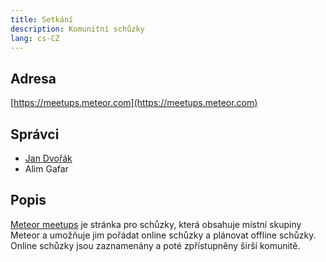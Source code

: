 ```yaml
---
title: Setkání
description: Komunitní schůzky
lang: cs-CZ
---
```


## Adresa
[https://meetups.meteor.com](https://meetups.meteor.com)

## Správci
* [Jan Dvořák](https://github.com/sponsors/StorytellerCZ)
* Alim Gafar

## Popis
[Meteor meetups](https://meetups.meteor.com) je stránka pro schůzky, která obsahuje místní skupiny Meteor a umožňuje jim pořádat online schůzky a plánovat offline schůzky. Online schůzky jsou zaznamenány a poté zpřístupněny širší komunitě.
